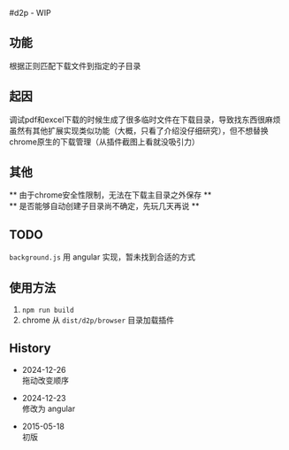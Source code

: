 #d2p - WIP
## 功能
根据正则匹配下载文件到指定的子目录

## 起因
调试pdf和excel下载的时候生成了很多临时文件在下载目录，导致找东西很麻烦 \
虽然有其他扩展实现类似功能（大概，只看了介绍没仔细研究），但不想替换chrome原生的下载管理（从插件截图上看就没吸引力）

## 其他
** 由于chrome安全性限制，无法在下载主目录之外保存 **  
** 是否能够自动创建子目录尚不确定，先玩几天再说 **  

## TODO
`background.js` 用 angular 实现，暂未找到合适的方式

## 使用方法
1. `npm run build`
2. chrome 从 `dist/d2p/browser` 目录加载插件

## History
- 2024-12-26 \
拖动改变顺序

- 2024-12-23 \
修改为 angular

- 2015-05-18 \
初版
